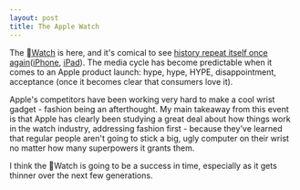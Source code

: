 ```yaml
---
layout: post
title: The Apple Watch
---
```


The [Watch](http://www.apple.com/watch/design/) is here, and it's comical to see [history repeat itself once again](http://venturebeat.com/2014/09/09/apple-watch-is-ugly-and-boring-and-steve-jobs-would-have-agreed/)([iPhone](http://adage.com/article/al-ries/iphone-fail/117355/), [iPad](http://www.infoworld.com/d/windows/why-apples-rumored-itablet-will-fail-big-time-119)). The media cycle has become predictable when it comes to an Apple product launch: hype, hype, HYPE, disappointment, acceptance (once it becomes clear that consumers love it).

Apple's competitors have been working very hard to make a cool wrist gadget - fashion being an afterthought. My main takeaway from this event is that Apple has clearly been studying a great deal about how things work in the watch industry, addressing fashion first - because they've learned that regular people aren't going to stick a big, ugly computer on their wrist no matter how many superpowers it grants them.

I think the Watch is going to be a success in time, especially as it gets thinner over the next few generations.
